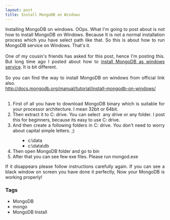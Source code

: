 ```yaml
---
layout: post
title: Install MongoDB on Windows
---
```


<div style="text-align: justify;">Installing MongoDB on windows. OOps. What I'm going to post about is not how to install MongoDB on Windows. Because It is not a normal installation process which you have select path like that. So this is about how to run MongoDB service on Windows. That's it.&nbsp;</div><div><div style="text-align: justify;"><br /></div></div><div><div style="text-align: justify;">One of my cousin's friends has asked for this post, hence I'm posting this. But long time ago I posted about how to <a href="http://www.dedunu.info/2012/10/how-to-install-mongodb-as-windows.html" target="_blank">install MongoDB as windows service</a>. It is bit different.</div></div><div><div style="text-align: justify;"><br /></div></div><div><div style="text-align: justify;">So you can find the way to install MongoDB on windows from official link also.</div></div><div><div style="text-align: justify;"><a href="http://docs.mongodb.org/manual/tutorial/install-mongodb-on-windows/" target="_blank">http://docs.mongodb.org/manual/tutorial/install-mongodb-on-windows/</a></div></div><div><div style="text-align: justify;"><br /></div></div><div><ol><li style="text-align: justify;">First of all you have to download MongoDB binary which is suitable for your processor architecture. I mean 32bit or 64bit.</li><li style="text-align: justify;">Then extract it to C: drive. You can select &nbsp;any drive or any folder. I post this for beginners,&nbsp;because its easy to use C: drive.</li><li style="text-align: justify;">And then create a following folders in C: drive. You don't need to worry about capital simple letters. ;)</li><ul><ul><li style="text-align: justify;">c:\data</li><li style="text-align: justify;">c:\data\db</li></ul></ul><li style="text-align: justify;">Then open MongoDB folder and go to bin</li><li style="text-align: justify;">After that you can see few exe files. Please run mongod.exe</li></ol><div style="text-align: justify;">If it disappears&nbsp;please follow instructions carefully again. If you can see a black window on screen you have done it perfectly, Now your MongoDB is working properly!</div></div>

### Tags

- MongoDB
- mongo
- MongoDB Install
